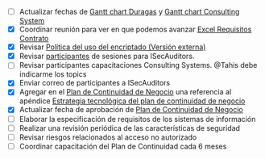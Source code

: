 
- [ ] Actualizar fechas de [Gantt chart Duragas](https://docs.google.com/spreadsheets/d/1rIuKiZk6hqff2G7IrJ3J6MQ2pUWCR68LiJUiTxN79YA/edit) y [Gantt chart Consulting System](https://docs.google.com/spreadsheets/d/1vubJ8QpLfNiXsSibrtFJoypHTa5Zr2VDnwbH0RR3bG8/edit)
- [x] Coordinar reunión para ver en que podemos avanzar [Excel Requisitos Contrato](https://docs.google.com/spreadsheets/d/1R7gFxDOLAk_z11wR5Kz5MYvwtq1ELf0ubU2USXZOPJk/edit?gid=612751547#gid=612751547) 
- [x] Revisar [Política del uso del encriptado \(Versión externa\)](https://docs.google.com/document/d/1kMRnFa9AATkWnHYCzRvZ6EkjulRlDoZz/edit)
- [x] Revisar [participantes](https://docs.google.com/spreadsheets/d/13aAGJndBDUJX7LcjN__XiU2SMmuu-0nKNRaF1RzefhQ/edit) de sesiones para ISecAuditors. 
- [ ] Revisar participantes capacitaciones Consulting Systems. @Tahis debe indicarme los topics
- [x] Enviar correo de participantes a ISecAuditors
- [x] Agregar en el [Plan de Continuidad de Negocio](https://docs.google.com/document/d/1fkkRosHHNR5O1hquzT3iDao2X6kY9Eof/edit) una referencia al apéndice [Estrategia tecnológica del plan de continuidad de negocio](https://docs.google.com/document/d/1XO84PRc-yXgxo4uMNswBLiEULiIcjl23jPdpOT5J9UA/edit)
- [x] Actualizar fecha de aprobación de [Plan de Continuidad de Negocio](https://docs.google.com/document/d/1fkkRosHHNR5O1hquzT3iDao2X6kY9Eof/edit)
- [ ] Elaborar la especificación de requisitos de los sistemas de información
- [ ] Realizar una revisión periódica de las características de seguridad
- [ ] Revisar riesgos relacionados al acceso no autorizado
- [ ] Coordinar capacitación del Plan de Continuidad cada 6 meses